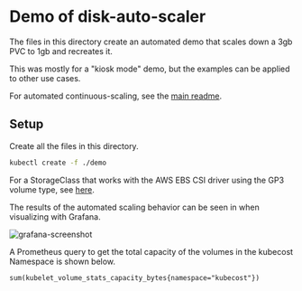 # Demo of disk-auto-scaler

The files in this directory create an automated demo that scales down a 3gb PVC to 1gb and recreates it.

This was mostly for a "kiosk mode" demo, but the examples can be applied to other use cases.

For automated continuous-scaling, see the [main readme](../README.md).

## Setup

Create all the files in this directory.

```sh
kubectl create -f ./demo
```

For a StorageClass that works with the AWS EBS CSI driver using the GP3 volume type, see [here](../aws/gp3-storageClass.yaml).

The results of the automated scaling behavior can be seen in when visualizing with Grafana.

![grafana-screenshot](demo-grafana-screenshot.png)

A Prometheus query to get the total capacity of the volumes in the kubecost Namespace is shown below.

```
sum(kubelet_volume_stats_capacity_bytes{namespace="kubecost"})
```
